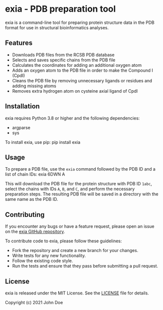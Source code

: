 # exia - PDB preparation tool

exia is a command-line tool for preparing protein structure data in the PDB format for use in structural bioinformatics analyses.

## Features

- Downloads PDB files from the RCSB PDB database
- Selects and saves specific chains from the PDB file
- Calculates the coordinates for adding an additional oxygen atom
- Adds an oxygen atom to the PDB file in order to make the Compound I (CpdI)
- Cleans the PDB file by removing unnecessary ligands or residues and adding missing atoms
- Removes extra hydrogen atom on cysteine axial ligand of CpdI

## Installation

exia requires Python 3.8 or higher and the following dependencies:

- argparse
- sys

To install exia, use pip:
pip install exia

## Usage

To prepare a PDB file, use the `exia` command followed by the PDB ID and a list of chain IDs:
exia 6DWN A


This will download the PDB file for the protein structure with PDB ID `1abc`, select the chains with IDs `A`, `B`, and `C`, and perform the necessary preparation steps. The resulting PDB file will be saved in a directory with the same name as the PDB ID.

## Contributing

If you encounter any bugs or have a feature request, please open an issue on the [exia GitHub repository](https://github.com/user/exia).

To contribute code to exia, please follow these guidelines:

- Fork the repository and create a new branch for your changes.
- Write tests for any new functionality.
- Follow the existing code style.
- Run the tests and ensure that they pass before submitting a pull request.

## License

exia is released under the MIT License. See the [LICENSE](LICENSE) file for details.

Copyright (c) 2021 John Doe

